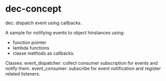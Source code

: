 # dec-concept
dec: dispatch event using callbacks.

A sample for notifying events to object hinstances using:
- function pointer
- lambda functions
- classe methods
as callbacks.

Classes:
event_dispatcher: collect consumer subscription for events and notify them.
event_consumer: subscribe for event notification and register related listeners.

